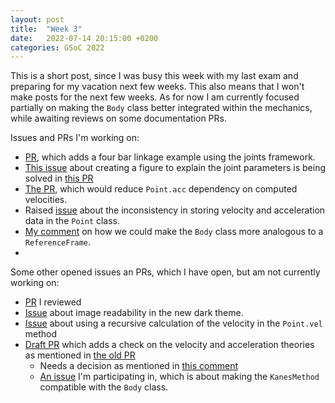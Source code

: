 ```yaml
---
layout: post
title:  "Week 3"
date:   2022-07-14 20:15:00 +0200
categories: GSoC 2022
---
```

This is a short post, since I was busy this week with my last exam and preparing for my vacation next few weeks. This also means that I won't make posts for the next few weeks. As for now I am currently focused partially on making the `Body` class better integrated within the mechanics, while awaiting reviews on some documentation PRs.


Issues and PRs I'm working on:
- [PR][pull/23705], which adds a four bar linkage example using the joints framework.
- [This issue][issues/21705] about creating a figure to explain the joint parameters is being solved in [this PR][pull/23730]
- [The PR][pull/23628], which would reduce `Point.acc` dependency on computed velocities.
- Raised [issue][issues/23741] about the inconsistency in storing velocity and acceleration data in the `Point` class.
- [My comment][issues/21964#issuecomment-1173893507] on how we could make the `Body` class more analogous to a `ReferenceFrame`.
- 

Some other opened issues an PRs, which I have open, but am not currently working on:
- [PR][pull/23580] I reviewed
- [Issue][issues/23706] about image readability in the new dark theme.
- [Issue][issues/23382] about using a recursive calculation of the velocity in the `Point.vel` method
- [Draft PR][pull/23359] which adds a check on the velocity and acceleration theories as mentioned in [the old PR][pull/12322]
  - Needs a decision as mentioned in [this comment][pull/23359#issuecomment-1155023883]
  - [An issue][issues/23269] I'm participating in, which is about making the `KanesMethod` compatible with the `Body` class.

[issues/21705]: https://github.com/sympy/sympy/issues/21705
[pull/23705]: https://github.com/sympy/sympy/pull/23705
[issues/23706]: https://github.com/sympy/sympy/issues/23706
[pull/23628]: https://github.com/sympy/sympy/pull/23628
[issues/23382]: https://github.com/sympy/sympy/issues/23382
[pull/23359]: https://github.com/sympy/sympy/pull/23359
[pull/12322]: https://github.com/sympy/sympy/pull/12322
[pull/23359#issuecomment-1155023883]: https://github.com/sympy/sympy/pull/23359#issuecomment-1155023883
[pull/23730]: https://github.com/sympy/sympy/pull/23730
[issues/23706]: https://github.com/sympy/sympy/issues/23706
[pull/23580]: https://github.com/sympy/sympy/pull/23580
[issues/23741]: https://github.com/sympy/sympy/issues/23741
[SymPy dev documentation]: https://docs.sympy.org/dev/index.html
[issues/21964#issuecomment-1173893507]: https://github.com/sympy/sympy/issues/21964#issuecomment-1173893507
[issues/23269]: https://github.com/sympy/sympy/issues/23269